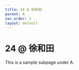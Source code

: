 ```yaml
---
title: 24 @ 徐和田
parent: A
nav_order: 2
layout: default
---
```


# 24 @ 徐和田

This is a sample subpage under A.